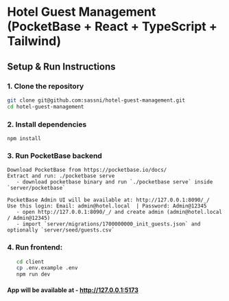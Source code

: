 # Hotel Guest Management (PocketBase + React + TypeScript + Tailwind)

## Setup & Run Instructions

### 1. Clone the repository
```bash
git clone git@github.com:sassni/hotel-guest-management.git
cd hotel-guest-management
```

### 2. Install dependencies
```
npm install
```

### 3. Run PocketBase backend
```
Download PocketBase from https://pocketbase.io/docs/
Extract and run: ./pocketbase serve
   - download pocketbase binary and run `./pocketbase serve` inside `server/pocketbase`

PocketBase Admin UI will be available at: http://127.0.0.1:8090/_/
Use this login: Email: admin@hotel.local  | Password: Admin@12345 
   - open http://127.0.0.1:8090/_/ and create admin (admin@hotel.local / Admin@12345)
   - import `server/migrations/1700000000_init_guests.json` and optionally `server/seed/guests.csv`
```

### 4. Run frontend:
```bash
   cd client
   cp .env.example .env
   npm run dev
```

#### App will be available at - http://127.0.0.1:5173
